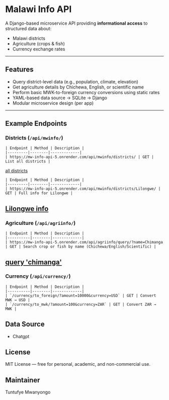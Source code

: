 # Malawi Info API

A Django-based microservice API providing **informational access** to structured data about:
- Malawi districts
- Agriculture (crops & fish)
- Currency exchange rates

---

## Features

- Query district-level data (e.g., population, climate, elevation)
- Get agriculture details by Chichewa, English, or scientific name
- Perform basic MWK-to-foreign currency conversions using static rates
- YAML-based data source → SQLite → Django
- Modular microservice design (per app)

---

## Example Endpoints

### Districts (`/api/mwinfo/`)

```
| Endpoint | Method | Description |
|---------|--------|-------------|
| https://mw-info-api-5.onrender.com/api/mwinfo/districts/ | GET | List all districts |
```
[all districts](https://mw-info-api-5.onrender.com/api/mwinfo/districts/)

```
| Endpoint | Method | Description |
|---------|--------|-------------|
| https://mw-info-api-5.onrender.com/api/mwinfo/districts/Lilongwe/ | GET | Full info for Lilongwe |
```
[Lilongwe info](https://mw-info-api-5.onrender.com/api/mwinfo/districts/Lilongwe/)
---

### Agriculture (`/api/agriinfo/`)

```
| Endpoint | Method | Description |
|----------|--------|-------------|
| https://mw-info-api-5.onrender.com/api/agriinfo/query/?name=Chimanga | GET | Search crop or fish by name (Chichewa/English/Scientific) |
```

[query 'chimanga'](https://mw-info-api-5.onrender.com/api/agriinfo/query/?name=Chimanga)
---

### Currency (`/api/currency/`)
```
| Endpoint | Method | Description |
|----------|--------|-------------|
| `/currency/to_foreign/?amount=10000&currency=USD` | GET | Convert MWK → USD |
| `/currency/to_mwk/?amount=100&currency=ZAR` | GET | Convert ZAR → MWK |
```

## Data Source
- Chatgpt

## License

MIT License — free for personal, academic, and non-commercial use.

## Maintainer

Tuntufye Mwanyongo
